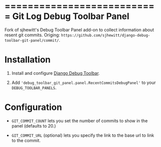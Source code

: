 ===========================
Git Log Debug Toolbar Panel
===========================

Fork of sjhewitt's Debug Toolbar Panel add-on to collect information 
about resent git commits. 
Origing: ``https://github.com/sjhewitt/django-debug-toolbar-git-panel/commit/``.

Installation
============

1. Install and configure [Django Debug Toolbar](https://github.com/django-debug-toolbar/django-debug-toolbar>).

2. Add ``'debug_toolbar_git_panel.panel.RecentCommitsDebugPanel'`` to your ``DEBUG_TOOLBAR_PANELS``.


Configuration
=============

- ``GIT_COMMIT_COUNT`` lets you set the number of commits to show in the panel (defaults to 20.)

- ``GIT_COMMIT_URL`` (optional) lets you specify the link to the base url to link to the commit.
  
